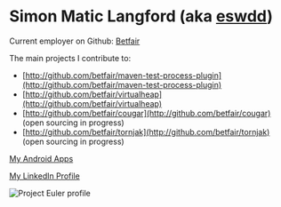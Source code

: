 ---
---
Simon Matic Langford (aka [eswdd](https://github.com/eswdd))
================================

Current employer on Github: [Betfair](http://betfair.github.io)

The main projects I contribute to:
* [http://github.com/betfair/maven-test-process-plugin](http://github.com/betfair/maven-test-process-plugin)
* [http://github.com/betfair/virtualheap](http://github.com/betfair/virtualheap)
* [http://github.com/betfair/cougar](http://github.com/betfair/cougar) (open sourcing in progress)
* [http://github.com/betfair/tornjak](http://github.com/betfair/tornjak) (open sourcing in progress)

[My Android Apps](https://play.google.com/store/apps/developer?id=exemel+software)

[My LinkedIn Profile](http://www.linkedin.com/in/maticlangford)

![Project Euler profile](http://projecteuler.net/profile/eswdd.png)
